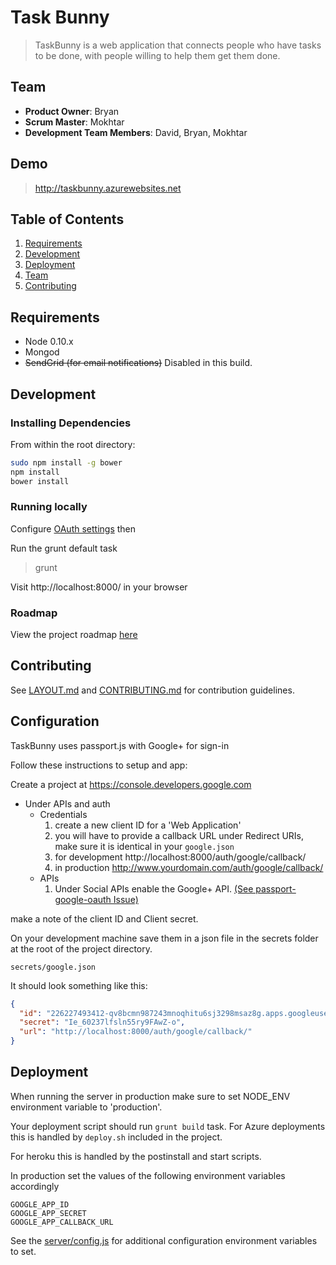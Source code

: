 # Task Bunny

> TaskBunny is a web application that connects people who have tasks to be done, with people willing to help them get them done.

## Team

  - __Product Owner__: Bryan
  - __Scrum Master__: Mokhtar
  - __Development Team Members__: David, Bryan, Mokhtar

## Demo

> http://taskbunny.azurewebsites.net

## Table of Contents

1. [Requirements](#requirements)
1. [Development](#development)
1. [Deployment](#deployment)
1. [Team](#team)
1. [Contributing](#contributing)


## Requirements

- Node 0.10.x
- Mongod
- ~~SendGrid (for email notifications)~~ Disabled in this build.

## Development

### Installing Dependencies

From within the root directory:

```sh
sudo npm install -g bower
npm install
bower install
```
### Running locally

Configure [OAuth settings](#configuration) then

Run the grunt default task

> grunt

Visit http://localhost:8000/ in your browser


### Roadmap

View the project roadmap [here](https://github.com/chainsugar/chainsugar/issues)


## Contributing

See [LAYOUT.md](doc/LAYOUT.md) and [CONTRIBUTING.md](doc/CONTRIBUTING.md) for contribution guidelines.


## Configuration

TaskBunny uses passport.js with Google+ for sign-in

Follow these instructions to setup and app:

Create a project at https://console.developers.google.com
* Under APIs and auth
  * Credentials
    1. create a new client ID for a 'Web Application'
    2. you will have to provide a callback URL under Redirect URIs, make sure it is identical in your `google.json`
    3. for development http://localhost:8000/auth/google/callback/
    4. in production http://www.yourdomain.com/auth/google/callback/
  * APIs
    1. Under Social APIs enable the Google+ API. [(See passport-google-oauth Issue)](https://github.com/jaredhanson/passport-google-oauth/issues/72)

make a note of the client ID and Client secret.

On your development machine save them in a json file in the secrets folder at the root of the project
directory.

    secrets/google.json

It should look something like this:

```json
{
  "id": "226227493412-qv8bcmn987243mnoqhitu6sj3298msaz8g.apps.googleusercontent.com",
  "secret": "Ie_60237lfsln55ry9FAwZ-o",
  "url": "http://localhost:8000/auth/google/callback/"
}
```

## Deployment

When running the server in production make sure to set NODE_ENV environment variable to 'production'.

Your deployment script should run `grunt build` task.
For Azure deployments this is handled by `deploy.sh` included in the project.

For heroku this is handled by the postinstall and start scripts.


In production set the values of the following environment variables accordingly

    GOOGLE_APP_ID
    GOOGLE_APP_SECRET
    GOOGLE_APP_CALLBACK_URL

See the [server/config.js](server/config.js) for additional configuration environment variables to set.
